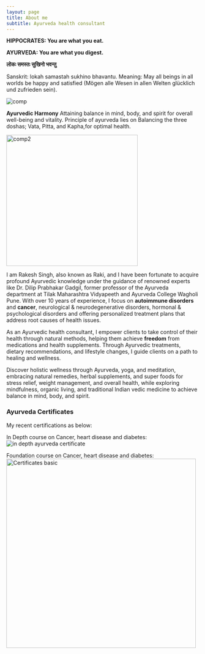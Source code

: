 ```yaml
---
layout: page
title: About me
subtitle: Ayurveda health consultant
---
```

**HIPPOCRATES: You are what you eat.** <br>

**AYURVEDA: You are what you digest.** <br>

**लोकः समस्तः सुखिनो भवन्तु** <br>

Sanskrit: lokah samastah sukhino bhavantu. Meaning: May all beings in all worlds be happy and satisfied (Mögen alle Wesen in allen Welten glücklich und zufrieden sein).


![comp](https://github.com/rakiyoga/rakiyoga.github.io/assets/32105064/f366491e-829a-42a8-aa02-2cf42bc21684)

**Ayurvedic Harmony**
Attaining balance in mind, body, and spirit for overall well-being and vitality.
Principle of ayurveda lies on Balancing the three doshas; Vata, Pitta, and Kapha,for optimal health.

<img width="343" alt="comp2" src="https://github.com/rakiyoga/rakiyoga.github.io/assets/32105064/fe37f874-13d8-4780-b50e-75f28c029145">



I am Rakesh Singh, also known as Raki, and I have been fortunate to acquire profound Ayurvedic knowledge under the guidance of renowned experts like Dr. Dilip Prabhakar Gadgil, former professor of the Ayurveda department at Tilak Maharashtra Vidyapeeth and Ayurveda College Wagholi Pune. With over 10 years of experience, I focus on **autoimmune disorders** and **cancer**, neurological & neurodegenerative disorders, hormonal & psychological disorders and offering personalized treatment plans that address root causes of health issues. 

As an Ayurvedic health consultant, I empower clients to take control of their health through natural methods, helping them achieve **freedom** from medications and health supplements. Through Ayurvedic treatments, dietary recommendations, and lifestyle changes, I guide clients on a path to healing and wellness.

Discover holistic wellness through Ayurveda, yoga, and meditation, embracing natural remedies, herbal supplements, and super foods for stress relief, weight management, and overall health, while exploring mindfulness, organic living, and traditional Indian vedic medicine to achieve balance in mind, body, and spirit.

### Ayurveda Certificates
My recent certifications as below:

In Depth course on Cancer, heart disease and diabetes:
![in depth ayurveda certificate](https://github.com/rakiyoga/rakiyoga.github.io/assets/32105064/0f16785a-49a0-4332-a825-dedeee7b5c46)

Foundation course on Cancer, heart disease and diabetes:
<img width="495" alt="Certificates basic" src="https://github.com/rakiyoga/rakiyoga.github.io/assets/32105064/81ae6cb0-b722-490d-a6ac-3329b2615586">



